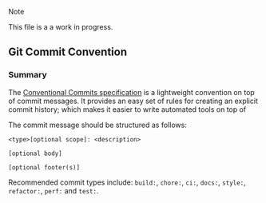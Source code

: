 > [!NOTE]
> This file is a a work in progress.

## Git Commit Convention

### Summary

The [Conventional Commits specification](https://www.conventionalcommits.org/en/v1.0.0/#summary) is a lightweight convention on top of commit messages. It provides an easy set of rules for creating an explicit commit history; which makes it easier to write automated tools on top of

The commit message should be structured as follows:

```
<type>[optional scope]: <description>

[optional body]

[optional footer(s)]
```

Recommended commit types include: `build:`, `chore:`, `ci:`, `docs:`, `style:`, `refactor:`, `perf:` and `test:`.